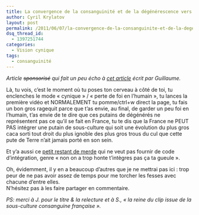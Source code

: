 ```yaml
---
title: La convergence de la consanguinité et de la dégénérescence vers la sous-culture
author: Cyril Krylatov
layout: post
permalink: /2011/06/07/la-convergence-de-la-consanguinite-et-de-la-degenerescence-vers-la-sous-culture/
dsq_thread_id:
  - 1397251744
categories:
  - Vision cynique
tags:
  - consanguinité
---
```

*Article <del datetime="2011-06-07T12:05:55+00:00">sponsorisé</del> qui fait un peu écho à [cet article][1] écrit par Guillaume.*

Là, tu vois, c&rsquo;est le moment où tu poses ton cerveau à côté de toi, tu enclenches le mode &laquo;&nbsp;cynique&nbsp;&raquo; / &laquo;&nbsp;perte de foi en l&rsquo;humain&nbsp;&raquo;, tu lances la première vidéo et NORMALEMENT tu pomme/ctrl+w direct la page, tu fais un bon gros ragequit parce que t&rsquo;as envie, au final, de garder un peu foi en l&rsquo;humain, t&rsquo;as envie de te dire que ces putains de dégénérés ne représentent pas ce qu&rsquo;il se fait en France, tu te dis que la France ne PEUT PAS intégrer une putain de sous-culture qui soit une évolution du plus gros caca sorti tout droit du plus ignoble des plus gros trous du cul que cette pute de Terre n&rsquo;ait jamais porté en son sein.

<p style="text-align:center;">
</p>

<!--more-->

<p style="text-align:center;">
</p>

<p style="text-align:center;">
</p>

Et y&rsquo;a aussi ce [petit restant de merde][2] qui ne veut pas fournir de code d&rsquo;intégration, genre &laquo;&nbsp;non on a trop honte t&rsquo;intègres pas ça ta gueule&nbsp;&raquo;.

Oh, évidemment, il y en a beaucoup d&rsquo;autres que je ne mettrai pas ici : trop peur de ne pas avoir assez de temps pour me torcher les fesses avec chacune d&rsquo;entre elles.  
N&rsquo;hésitez pas à les faire partager en commentaire.

*PS: merci à J. pour le titre & la relecture et à S., &laquo;&nbsp;la reine du clip issue de la sous-culture consanguine française&nbsp;&raquo;.*

 [1]: http://www.trimtab.fr/le-csa-devrait-il-censurer-la-betise/
 [2]: http://www.youtube.com/watch?v=vOdnXnQfqwM